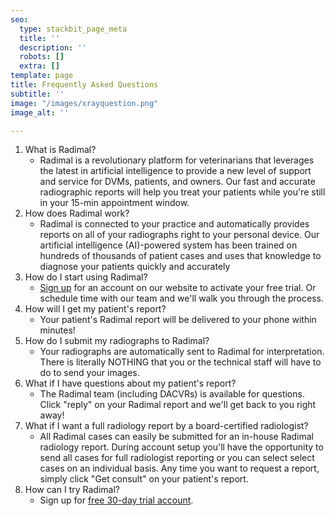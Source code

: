 ```yaml
---
seo:
  type: stackbit_page_meta
  title: ''
  description: ''
  robots: []
  extra: []
template: page
title: Frequently Asked Questions
subtitle: ''
image: "/images/xrayquestion.png"
image_alt: ''

---
```

1. What is Radimal?
   * Radimal is a revolutionary platform for veterinarians that leverages the latest in artificial intelligence to provide a new level of support and service for DVMs, patients, and owners. Our fast and accurate radiographic reports will help you treat your patients while you're still in your 15-min appointment window.
2. How does Radimal work?
   * Radimal is connected to your practice and automatically provides reports on all of your radiographs right to your personal device. Our artificial intelligence (AI)-powered system has been trained on hundreds of thousands of patient cases and uses that knowledge to diagnose your patients quickly and accurately
3. How do I start using Radimal?
   * [Sign up](https://radimal.us.auth0.com/login?state=g6Fo2SBUQzZNOURjMmNBUXpwa2dIZkJvN2ltZFJrRlZRVDhMMqN0aWTZIFVwam9wRWR0NkJFYWtidkFyLU5FUUNmMDFtaWNDekUzo2NpZNkgOUtvVzJpeUpBR0hyZGxEemNLZXd6UTlRWndsdHFycUw&client=9KoW2iyJAGHrdlDzcKewzQ9QZwltqrqL&protocol=oauth2&audience=hasura&redirect_uri=https%3A%2F%2Fvet.radimal.ai%2Fdicom-setup&scope=openid%20profile%20email&response_type=code&response_mode=query&nonce=QjVqOHVVVVU2N1dCSjNpQ1FjTnJFcjRnUXp5SFJvV1VfaDRIV0pPYlpOOA%3D%3D&code_challenge=Ir4YO5tpvZpE3qXj7Kv6WFB5lnJa6aVjvbtDuqcYzs0&code_challenge_method=S256&auth0Client=eyJuYW1lIjoiYXV0aDAtcmVhY3QiLCJ2ZXJzaW9uIjoiMS4yLjAifQ%3D%3D "Sign up") for an account on our website to activate your free trial. Or schedule time with our team and we'll walk you through the process.
4. How will I get my patient's report?
   * Your patient's Radimal report will be delivered to your phone within minutes!
5. How do I submit my radiographs to Radimal?
   * Your radiographs are automatically sent to Radimal for interpretation. There is literally NOTHING that you or the technical staff  will have to do to send your images.
6. What if I have questions about my patient's report?
   * The Radimal team (including DACVRs) is available for questions. Click "reply" on your Radimal report and we'll get back to you right away!
7. What if I want a full radiology report by a board-certified radiologist?
   * All Radimal cases can easily be submitted for an in-house Radimal radiology report. During account setup you'll have the opportunity to send all cases for full radiologist reporting or you can select select cases on an individual basis. Any time you want to request a report, simply click "Get consult" on your patient's report.
8. How can I try Radimal?
   * Sign up for [free 30-day trial account](https://radimal.us.auth0.com/login?state=g6Fo2SBHdjhzMGZxdG10NHgtd1ltMzNqem5iNDQ1c2dlUm1QdKN0aWTZIC1vdXp3bW9JWXVMY2laTFU2eWdlNUdTTFFhSkJKOVFro2NpZNkgOUtvVzJpeUpBR0hyZGxEemNLZXd6UTlRWndsdHFycUw&client=9KoW2iyJAGHrdlDzcKewzQ9QZwltqrqL&protocol=oauth2&audience=hasura&redirect_uri=https%3A%2F%2Fvet.radimal.ai%2Fdicom-setup&scope=openid%20profile%20email&response_type=code&response_mode=query&nonce=bXRpRFdKLjlIX3Z2eG4zRFgxM3FpNTQxd2xncHZnanBsMElHeUkzLThmOQ%3D%3D&code_challenge=RglltWywPJEpkkk7jddFlY8vTHQG8Dq_e8JDmO7Ebn0&code_challenge_method=S256&auth0Client=eyJuYW1lIjoiYXV0aDAtcmVhY3QiLCJ2ZXJzaW9uIjoiMS4yLjAifQ%3D%3D "free 30-day trial account").